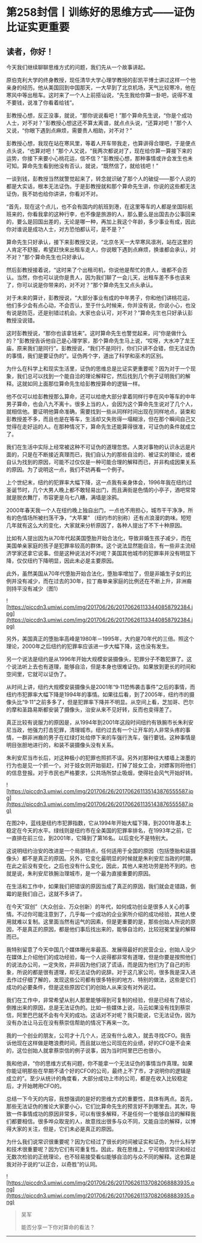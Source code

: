 # 第258封信丨训练好的思维方式——证伪比证实更重要

## 读者，你好！

今天我们继续聊聊思维方式的问题，我们先从一个故事讲起。

原伯克利大学的终身教授，现任清华大学心理学教授的彭凯平博士讲过这样一个他亲身的经历。他从美国回到中国那天，一大早到了北京机场，天气比较寒冷，他在寒风中等出租车。这时来了一个人上前搭讪说，“先生我给你算一卦吧，说得不准不要钱，说准了你看着给钱”。

彭教授心想，反正没事，就说，“那你说说看吧！”那个算命先生说，“你是个成功人士，对不对？”彭教授心想这还不算太离谱，就点点头说，“还算对吧！”那个人又说，“你眼下遇到点麻烦，需要贵人相助，对不对？”

彭教授心想，我现在站在寒风里，等着人开车带我走，也算讲得合理吧，于是便点点头说，“也算对吧！”那个人又说，“我两次都说对了，现在给你算一算接下来的运势，你接下来要小心桃花运，信不信？”彭教授心想，那种事情或许会发生也未可知。算命先生看到他没有否认，就说，“既然信了，就给钱吧！”

一谈到钱，彭教授当然就警觉起来了，转念就识破了那个人的破绽——那个人说的都是大实话，根本无法证伪。于是彭教授就和那个算命先生讲，你说的这些都无法证伪，我不妨也给你讲讲，你看对不对。

“首先，现在这个点儿，也不会有国内的航班到港，在这里等车的人都是坐国际航班来的，你看我拿的这种行李，也不像是旅游的人，那么要么是出国去办公事回来的，要么是回国出差的，无论是哪一种，再加上我这个年龄，多少事业有成，因此你对谁说是成功人士，对方恐怕都认可，是不是？”

算命先生只好承认，接下来彭教授又说，“北京冬天一大早寒风凛冽，站在这里的人肯定不舒服，希望赶快来出租车走人，你说眼下遇到点麻烦，换谁都会承认，对不对？”那个算命先生也只好承认。

然后彭教授接着说，“这时来了个出租司机，你说他是帮忙的贵人，谁都不会否认。当然，你也可以说你是贵人，因为我们聊了一会儿天，出租车差不多也该来了，你可以说是你带来的，对不对？”那个算命先生又点头承认。

对于未来的算计，彭教授说，“大部分事业有成的中年男子，你和他们讲桃花运，他们多少会有点心动，不会否认，至于什么时候来，你并没有说，你说小心，也没有说是防范，还是别错过机会。大家也会认可，对不对？”算命先生也只好承认彭教授没说错。

这时彭教授说，“那你也该拿钱来”。这时算命先生也警觉起来，问“你是做什么的？”彭教授告诉他自己是心理学家，那个算命先生马上说，“哎呀，大水冲了龙王庙，原来我们是同行”。彭教授说，“我们不是同行，你们只讲不会错，但无法证伪的事情，我们是要证伪的”。证伪两个字，道出了科学和巫术的区别。

为什么在科学上和现实生活里，证伪的思维总是比证实更重要呢？因为对于一个现象，我们总可以找到一个能自洽的理论解释它，然后找到几个例子证明我们的解释。这就如同上面那位算命先生给彭教授算命的逻辑一样。

他不仅可以给彭教授那么算命，还可以给绝大部分拿着同样行李在风中等车的中年男子算命，也会八九不离十。很多上当的人，会因为这个算命先生说对了几个人，就相信他。要证明他算命准确，需要找到一些从同样时间出现在同样地点，装束和彭教授差不多，而且也是在等车，生活却又失败得一塌糊涂，但在那个瞬间自己又觉得在走好运的人。在那种情况下，算命先生还能算得很准，可证伪的条件就成立了。

我们在生活中实际上经常被这种不可证伪的道理忽悠。人类对事物的认识永远是片面的，只是在不断接近真理而已，我们自认为的那些自洽的、被证实的理论，或者自认为找到的原因，可能不过仅仅是一种可能合理的解释而已，并非构成因果关系的原因。为了说明这一点，我们不妨再看一个例子。

上个世纪末，纽约的犯罪率大幅下降，这一点我有亲身体会，1996年我在纽约过圣诞节时，几个大男人晚上都不敢轻易出门，而且满街是色情的小亭子，酒吧常常就是脱衣舞厅，市容更是乌七八糟，满墙是涂鸦。

2000年春天我一个人在纽约晚上独自出门，一点也不用担心，城市干干净净，所有的色情场所被扫荡干净，“大苹果” （纽约市的别称）还有点浪漫的韵味。短短几年就有这么大的变化，大家就来分析原因了，各种人提出了不下十种原因。

比如有人提出因为从70年代起美国堕胎开始合法化，导致非婚生孩子减少，而在美国单亲家庭的孩子是犯罪率较高的群体。这个说法显然能自洽，有一些非主流经济学家还拿它说事。但是这种说法对不对呢？美国其他城市的犯罪率并没有明显下降，仅仅纽约下降明显，因此未必是主要原因。

此外，虽然美国从70年代堕胎开始合法化，堕胎率增加了，但是非婚生子女的比例并没有减少，而在过去的30年，拉丁裔单亲家庭的比例还在不断上升，非洲裔则持平没有减少（图1）

![https://piccdn3.umiwi.com/img/201706/26/201706261133440858792384.jpg](https://piccdn3.umiwi.com/img/201706/26/201706261133440858792384.jpg)

另外，美国真正的堕胎率高峰是1980年－1995年，大约是70年代的三倍。照这个理论，2000年之后纽约的犯罪率应该进一步大幅下降，这也没有发生。

另一个说法是纽约是从1996年开始大规模安装摄像头，犯罪分子不敢犯罪了。这个说法听上去也有道理，能够自洽，但是本身也很难证伪。如果放到更长的时间和空间里，它就可以证伪了。

从时间上讲，纽约大规模安装摄像头是2001年“9·11恐怖袭击事件”之后的事情，而纽约市犯罪率大幅下降是1994年的事情。如果往后看，到了2005年，纽约市的摄像头比“9·11”之前多多了，但是犯罪率下降并不明显。从空间上看，芝加哥、巴尔的摩和圣路易斯都安装了摄像头，治安从来不见好转，反而也变得差了。

真正比较有说服力的原因是，从1994年到2001年这段时间纽约有铁腕市长朱利安尼当政，他强力打击犯罪，清理城市。纽约过去有一个让开车的人非常头疼的事情，一群非洲裔的男子在红绿灯处给停下来的车强行洗车，强行要钱。这种事情是明目张胆地进行的，和装不装摄像头没有关系。

朱利安尼当市长后，对这种极小的犯罪也照抓不误。另外对那种往大楼墙上泼墨的行为也是见一个抓一个。对于妓女则开始驱赶，打掉了妓女工会，对嫖客则将他们的信息登报。对于市民也严格要求，公共场所禁止吸烟，使得社会风气开始好转。

![https://piccdn3.umiwi.com/img/201706/26/201706261135143876555587.jpg](https://piccdn3.umiwi.com/img/201706/26/201706261135143876555587.jpg)

在图2中，蓝线是纽约市犯罪指数，它从1994年开始大幅下降，到2001年基本上稳定在今天的水平。绿线则是纽约市在全美国的犯罪率排名，在1993年之前，它一直排在前三位，到2001年，它降到了第16名。以后变化不是特别大。

这说明纽约治安的改进是一个局部特点，任何适用于全国的原因（包括堕胎和装摄像头）都不是真正的原因。另外，它变化最明显的时候就是朱利安尼当政的时期，在此之前没有变化，之后也没有什么变化，因此，其他人来抢功劳是抢不到的。也就是说，朱利安尼铁腕治理城市，是一个最为直接重要的原因。

在生活和工作中，如果我们把错误的原因当成了真正的原因，我们就会走错路，倒霉的是我们自己，这就不多讲了。

在今天“双创”（大众创业、万众创新）的年代，如何成功创业是很多人关心的事情。不过你可能注意到了，几乎每一个成功的企业家所介绍的成功经验，其他人使用就难以复制。这里面当然有运气的因素，但是更重要的是，那些创始人所说的原因，不是真正的原因，都是他们事后找出来的，能够自洽的，比较冠冕堂皇的解释而已。

我特别留意了今天中国几个媒体曝光率最高、发展得最好的民营企业，创始人没少在媒体上介绍他们的成功经验，每一个人说得都非常有道理，但是你要是按照他们的说法办公司，一定失败，并非因为他们说了谎话，而是因为他们为了自己的形象，所说的都是很有道理，却无法证伪的说辞。对于这几家公司，很多我是深入进去作过仔细了解的，发现这些公司都有很多特别的地方、特别的做法，这些是它们成功的必要条件，但是这些原因它们的创始人从来没有对外说过。

我们在工作中，非常希望从别人那里能够得到可复制的经验，但是已经有了结论，倒推出来的原因，总是无法证伪的。比如一些媒体上说，马云如果没有找到蔡崇信，阿里巴巴就不会有今天的成功。这话对不对呢？我只能说，它无法证伪，因为没有办法让马云在没有蔡崇信帮助的情况下再来一次。

我的一个创业的朋友，公司才十几个人，还没有什么收入，就去寻找CFO。我告诉他现在这样做是瞎浪费时间，而且就以他公司现在的业绩，好的CFO是不会来的，这位创始人就拿蔡崇信的例子说事，因为当时阿里巴巴也很小。

我和他讲，“你的思维方式有问题，你不能拿一个无法证伪的事情当作真理。如果你能证明那些在早期不请个好的CFO的公司，最终上不了市，才说明你的逻辑是成立的”。至少从统计的角度看，大部分成功上市的公司，都是在收入比较稳定后，才开始聘用CFO的。

总结一下今天的内容，我想强调的是好的思维方式的重要性，具体有两点。首先，那些无法证伪的推论大家要小心，它们比算命先生的预言好不到哪里去。其次，导致一件事情成功的原因非常多，可以有很多解释，不是任何一个能够自洽的解释我们都要相信。很多哗众取宠的人，故意找出很多与众不同，又能自洽的解释，以博得大家的关注，但是，它们未必是真正的原因。

为什么我们说常识很重要呢？因为它经过了很长的时间被证实和证伪，为什么科学和技术很重要呢？因为它们有可重复性。因此，我在思维上，宁可相信常识和经过无数次检验的正统理论，也不轻易接受看似能够自洽的与众不同的解释。这也算是我对孙子说的“以正合，以奇胜”的认同。

![https://piccdn3.umiwi.com/img/201706/26/201706261137082068883935.png](https://piccdn3.umiwi.com/img/201706/26/201706261137082068883935.png)

> 吴军
> 
> 能否分享一下你对算命的看法？

---
